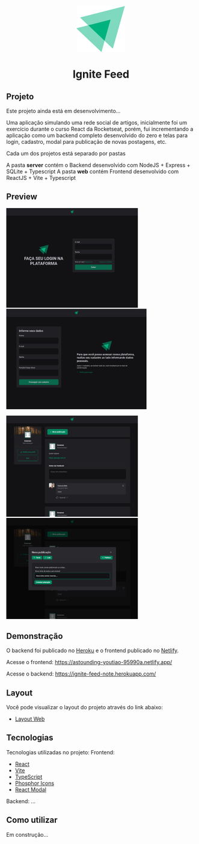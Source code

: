 <div align="center">
    <img src="./web/src/assets/ignite-logo.svg" />
<h1 align="center">Ignite Feed</h1>
</div>

## Projeto

Este projeto ainda está em desenvolvimento...

Uma aplicação simulando uma rede social de artigos, inicialmente foi um exercício durante o curso React da Rocketseat, porém, fui incrementando a aplicação como um backend completo desenvolvido do zero e telas para login, cadastro, modal para publicação de novas postagens, etc.

Cada um dos projetos está separado por pastas

A pasta <b>server</b> contém o Backend desenvolvido com NodeJS + Express + SQLite + Typescript
A pasta <b>web</b> contém Frontend desenvolvido com ReactJS + Vite + Typescript

## Preview

<p align="left">
  <img src="./github__assets/preview-01.png" width=350 alt="Página de login" />
  <img src="./github__assets/preview-02.png" width=373 alt="Página de cadastro" />
</p>
<p align="left">
  <img src="./github__assets/preview-03.png" width=350 alt="Página de postagens" />
  <img src="./github__assets/preview-04.png" width=350 alt="Página de criação de nova postagem" />
</p>

## Demonstração
O backend foi publicado no [Heroku](https://www.heroku.com/) e o frontend publicado no [Netlify](https://www.netlify.com/).

Acesse o frontend: https://astounding-youtiao-95990a.netlify.app/

Acesse o backend: https://ignite-feed-note.herokuapp.com/


## Layout

Você pode visualizar o layout do projeto através do link abaixo:

- [Layout Web](<https://www.figma.com/file/wNYog543mcvSLQ6c0hI8Rl/Ignite-Feed-(Community)?node-id=0%3A1>)

## Tecnologias

Tecnologias utilizadas no projeto:
Frontend:
- [React](https://reactjs.org)
- [Vite](https://vitejs.dev/)
- [TypeScript](https://www.typescriptlang.org/)
- [Phosphor Icons](https://phosphoricons.com/)
- [React Modal](https://www.npmjs.com/package/react-modal#api-documentation)

Backend:
...

## Como utilizar

Em construção...
